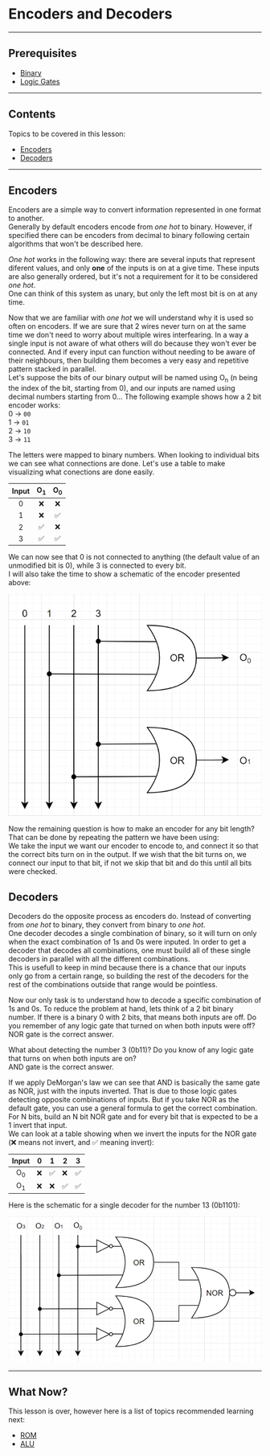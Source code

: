 # Encoders and Decoders

---

## Prerequisites

- [Binary](Binary.md#binary)
- [Logic Gates](Boolean%20Logic.md#logic-gates)

---

## Contents

Topics to be covered in this lesson:

- [Encoders](Encoders%20and%20Decoders.md#encoders)
- [Decoders](Encoders%20and%20Decoders.md#decoders)

---

## Encoders

Encoders are a simple way to convert information represented in one format to another.  
Generally by default encoders encode from _one hot_ to binary. However, if specified there can be encoders from decimal to binary following certain algorithms that won't be described here.  

_One hot_ works in the following way: there are several inputs that represent diferent values, and only **one** of the inputs is on at a give time. These inputs are also generally ordered, but it's not a requirement for it to be considered _one hot_.  
One can think of this system as unary, but only the left most bit is on at any time. 

Now that we are familiar with _one hot_ we will understand why it is used so often on encoders. If we are sure that 2 wires never turn on at the same time we don't need to worry about multiple wires interfearing. In a way a single input is not aware of what others will do because they won't ever be connected. And if every input can function without needing to be aware of their neighbours, then building them becomes a very easy and repetitive pattern stacked in parallel.  
Let's suppose the bits of our binary output will be named using O<sub>n</sub> (n being the index of the bit, starting from 0), and our inputs are named using decimal numbers starting from 0...
The following example shows how a 2 bit encoder works:  
0 -> `00`  
1 -> `01`  
2 -> `10`  
3 -> `11`  

The letters were mapped to binary numbers. When looking to individual bits we can see what connections are done.
Let's use a table to make visualizing what conections are done easily.

| Input | O<sub>1</sub> | O<sub>0</sub> |
|:-----:|:-------------:|:-------------:|
|   0   |       ❌       |       ❌       |
|   1   |       ❌       |       ✅       |
|   2   |       ✅       |       ❌       |
|   3   |       ✅       |       ✅       |

We can now see that 0 is not connected to anything (the default value of an unmodified bit is 0), while 3 is connected to every bit.  
I will also take the time to show a schematic of the encoder presented above:

![2-bit encoder](../Images/2b%20encoder.png)

Now the remaining question is how to make an encoder for any bit length? That can be done by repeating the pattern we have been using:  
We take the input we want our encoder to encode to, and connect it so that the correct bits turn on in the output. If we wish that the bit turns on, we connect our input to that bit, if not we skip that bit and do this until all bits were checked.

## Decoders

Decoders do the opposite process as encoders do. Instead of converting from _one hot_ to binary, they convert from binary to _one hot_.  
One decoder decodes a single combination of binary, so it will turn on only when the exact combination of 1s and 0s were inputed. In order to get a decoder that decodes all combinations, one must build all of these single decoders in parallel with all the different combinations.  
This is usefull to keep in mind because there is a chance that our inputs only go from a certain range, so building the rest of the decoders for the rest of the combinations outside that range would be pointless.  

Now our only task is to understand how to decode a specific combination of 1s and 0s. To reduce the problem at hand, lets think of a 2 bit binary number.
If there is a binary 0 with 2 bits, that means both inputs are off. Do you remember of any logic gate that turned on when both inputs were off?  
NOR gate is the correct answer.  

What about detecting the number 3 (0b11)? Do you know of any logic gate that turns on when both inputs are on?  
AND gate is the correct answer.  

If we apply DeMorgan's law we can see that AND is basically the same gate as NOR, just with the inputs inverted. That is due to those logic gates detecting opposite combinations of inputs.
But if you take NOR as the default gate, you can use a general formula to get the correct combination. For N bits, build an N bit NOR gate and for every bit that is expected to be a 1 invert that input.  
We can look at a table showing when we invert the inputs for the NOR gate (❌ means not invert, and ✅ meaning invert):

|     Input     |  0  |  1  | 2   | 3   |
|:-------------:|:---:|:---:|-----|-----|
| O<sub>0</sub> |  ❌  |  ✅  | ❌   | ✅   |
| O<sub>1</sub> |  ❌  |  ❌  | ✅   | ✅   |

Here is the schematic for a single decoder for the number 13 (0b1101):

![Schematic of a 4-bit decoder for the number 13](../Images/4b%2013%20decoder.png)


---
## What Now?

This lesson is over, however here is a list of topics recommended learning next:

- [ROM]()
- [ALU](ALU.md#alu)
